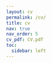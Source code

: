 ```yaml
---
layout: cv
permalink: /cv/
title: cv
nav: true
nav_order: 5
cv_pdf: CV.pdf
toc:
  sidebar: left
---
```

